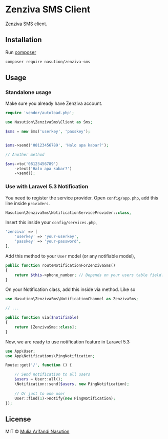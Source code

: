 # Zenziva SMS Client

[Zenziva](https://zenziva.net) SMS client. 

## Installation

Run [composer](http://getcomposer.org)

```bash
composer require nasution/zenziva-sms
```

## Usage

### Standalone usage

Make sure you already have Zenziva account. 

```php
require 'vendor/autoload.php';

use Nasution\ZenzivaSms\Client as Sms;

$sms = new Sms('userkey', 'passkey');


$sms->send('08123456789', 'Halo apa kabar?');

// Another method

$sms->to('08123456789')
    ->text('Halo apa kabar?')
    ->send();
```

### Use with Laravel 5.3 Notification

You need to register the service provider. Open `config/app.php`, add this line inside `providers`.

```php
Nasution\ZenzivaSms\NotificationServiceProvider::class,
```

Insert this inside your `config/services.php`, 

```php
'zenziva' => [
    'userkey' => 'your-userkey',
    'passkey' => 'your-password',
],
```

Add this method to your `User` model (or any notifiable model),
  
```php
public function routeNotificationForZenzivaSms()
{
    return $this->phone_number; // Depends on your users table field.
}
```

On your Notification class, add this inside via method. Like so

```php
use Nasution\ZenzivaSms\NotificationChannel as ZenzivaSms;

// ...

public function via($notifiable)
{
    return [ZenzivaSms::class];
}
```

Now, we are ready to use notification feature in Laravel 5.3

```php
use App\User;
use App\Notifications\PingNotification;

Route::get('/', function () {

    // Send notification to all users
    $users = User::all();
    \Notification::send($users, new PingNotification);
    
    // Or just to one user
    User::find(1)->notify(new PingNotification);
});
```

## License

MIT © [Mulia Arifandi Nasution](http://mul14.net)
